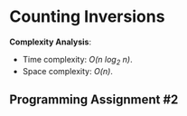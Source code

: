 # Counting Inversions

__Complexity Analysis__:
* Time complexity: _O(n log<sub>2</sub> n)_.
* Space complexity: _O(n)_.

## Programming Assignment #2

